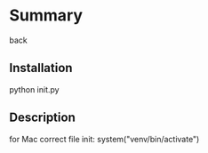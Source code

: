 # Summary
back

## Installation
python init.py


## Description
for Mac correct file init:
system("venv/bin/activate")

